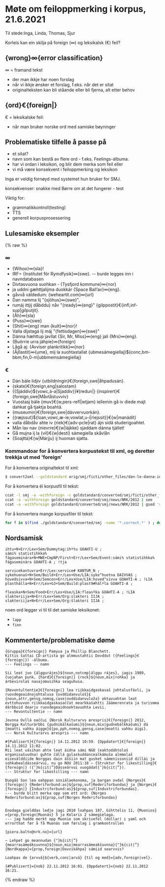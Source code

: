 # Møte om feiloppmerking i korpus, 21.6.2021

Til stede:Inga, Linda, Thomas, Sjur

Korleis kan ein skilja på foreign (∞) og leksikalsk (€) feil?

## {wrong}∞{error classification}
∞ = framand tekst
- der man ikkje har noen forslag
- når vi ikkje ønsker et forslag, f.eks. når det er sitat
- originalteksten kan bli ståande eller bli fjerna, alt etter behov

## {ord}€{foreign|}
€ = leksikalske feil:
- når man bruker norske ord med samiske bøyninger

## Problematiske tilfelle å passe på
- et sitat?
- navn som kan bestå av flere ord - f.eks. Feelings-álbuma.
- har vi ordan i leksikon, og blir dem merka som feil eller 
- vi må være konsekvent i feiloppmerking og leksikon

Inga er veldig fornøyd med systemet hun bruker for SMJ.

konsekvenser:
snakke med Børre om at det fungerer - test

Viktig for:
- grammatikkontroll(testing)
- TTS
- generell korpusprosessering

## Lulesamiske eksempler

{% raw %}
### ∞
- {Wihoo}∞{sla}!
- IRF= {Institutet för Rymdfysik}∞{swe}. -- burde legges inn i navndatabasen
- Divtasvuona suohkan - {Tysfjord kommune}∞{nor} 
- ja uddni gæhttjalijma duokkár {Space Ball’av}∞{eng}.
- gåvvå váldedum: {weheartit.com}∞{url}
- Dan namma lij "{sjöhus}∞{swe}",
- rumáj ittjij dåbddu} nåv "{ready}∞{eng}" {gilppostit}€{infl,inf-sup|gilputjit}.
- {Åh}∞{sla}
- {Puss}∞{swe}
- {Shit}∞{eng} man {kult}∞{nor}!
- Valla dijstagá lij máj "{fettisdagen}∞{swe}"
- Dánna hæhttup javllat {Sir, Mr, Miss}∞{eng} jali {Mrs}∞{eng}.
- {Buörrie urra jáhpie}∞{foreign}
- Lågå aj: {Avviser plankritikk}∞{nor}
- {Åjllastit}∞{ume}, mij la suohtastallat {ubmesámegiellaj}${conc,bm-bbm,fin,0-m|ubbmemsámegiellaj}

### €
- Dán bále lidjiv {utbildningin}€{foreign,swe|åhpadusán}.
- {skate}€{foreign,eng|salostam} 
- {{Sjáddiv}${vowc,á-a|Sjaddiv}}¥{redun|} {inspirert}€{foreign,swe|Måvtåstuvviv} 
- Vuostasj bále {muv}€{w,pers-refl|ietjam} iellemin gå iv diede majt dahkat gå tjaktja boahtá.
- {museumin}€{foreign,swe|dávvervuorkán}.
- {{ræjssut}${loan,vowc,æ-ie;vowlat,u-i|riejssit}}€{w|manádit} 
- valla dåbdåv ahte iv {riek}€{adv-pcle|rat} ájn sidá studerigoahtet.
- Mån lav nav {nievrre}€{w|lájkke} sjaddam dánna tjállet!
- Gå mujna ij la {vil}€{w|desti} sámegiella skåvlån
- {Soajttá}€{w|Márjju} ij huoman sjatta.

### Kommandoar for å konvertera korpustekst til xml, og deretter trekkja ut med 'foreign'
For å konvertera originaltekst til xml:
```sh
$ convert2xml --goldstandard orig/smj/ficti/other_files/dan-le-danna-infonuorra.correct.txt.xsl 
```

For å konvertera éi korpusfil til tekst:
```sh
ccat -l smj -a -withforeign -c goldstandard/converted/smj/ficti/other_files/dan-le-danna-infonuorra.correct.txt.xml
ccat -a -withforeign goldstandard/converted/smj/news/NRK/2012 | see
ccat -a -withforeign goldstandard/converted/smj/news/NRK/2012 | gsed 's/¶/\n/g'
```

For å konvertera mange korpusfiler til tekst:
```sh
for f in $(find ./goldstandard/converted/smj -name '*.correct.*' ) ; do bname=$(basename $f); ccat -a -withforeign $f | gsed 's/¶/\n/g' > tts/$bname; done
```

## Nordsamisk

```
ihtu+N+Err/Lex+Sem/Dummytag:ihºtu GOAHTI-U ;
sámi% statistihkka% fágaseminára+N+MWE+CmpNP/First+Err/Lex+Sem/Event:sámi% statistihkka% fágaseminára GOAHTI-A ; !tja

servicekantuvra+Err/Lex:service# KANTUR_N ;
sykehuonaš+N+Sem/Build+Err/Lex+Use/LIA:syke^huotna DAIVVAS ;
hovedsivva+N+Sem/Semcon+Err/Lex+Use/LIA:hoved^sivva GOAHTI-A ; !LIA
plasthálla+N+Err/Lex+G3+Sem/Build:plast9#hálºla GOAHTI-A ;

fleaska+N+Sem/Food+Err/Lex+Use/LIA:fleasºka GOAHTI-A ; !LIA
slakteriija+N+Err/Lex+Sem/Org:slakteri IIJA ;
slakteriija+N+Err/Lex+Sem/Org:šlakteri IIJA ;
```

noen ord legger vi til til det samiske leksikonet:
- `lapp`
- `finn`

## Kommenterte/problematiske døme

```
{Gruppa}€{foreign|} Pamyua ja Phillip Blanchett.
Kittis šattai CD-artista go almmustahtii Dovddut ({Feelings}€{foreign|}) -álbuma.
--- Feelings -- namn

Sii leat juo {álggurájes}${noun,notcmp|álggu rájes}, jagis 1989, čuojahan punk, {hard}€{foreign|} {rock}${noun,mix|rohka} ja árbevirolaš navajomusihka seaguhusa.

{Revontultentie}€{foreign|} lea riikkaidgaskasaš johtalusfávli, ja ruovdegeaidnojohtalusa {ovddidanvuloš}£{noun,attr,gensg,nomsg,case|ovddidanvuloža} oktavuohtan leat evttohuvvon riikkaidgaskasaččat mearkkašahtti Jäämerenrata ja turismma dárbbuid doarju ruovdegeaidnooktavuohta Levii.
--- Revontultentie -- namn

Jovnna Ovllá oaččui {Norsk Kulturarvs ærespris}€{foreign|} 2012, Norgga Kulturárbbi {gudnibálkašumi}${noun,mix|gudnebálkkašumi} dá {moatti vahku áigge}£{po,pph,nomsg,gensg,case|moatti vahku áigi}.
--- Norsk Kulturarvs ærespris --- namn

#{Publisert}€{foreign|} 14.11.2012 10:59. {Oppdatert}€{foreign|} 14.11.2012 11:02.
Mii leat vásihan ahte leat áidna sámi NGO (eaktodáhtolaš organisašuvdna) guhte čállá gulaskuddancealkámuša almmolaš eiseválddiide Norggas dain áššiin mat gusket sámenissoniid dillái ja sohkabealdásseárvui, nu go NOU 2011:18 – {Struktur for likestilling}€{foreign|} ({‘}‰{cit|”}Dásseárvui vuogádat{’}‰{cit|”}).
--- Struktur for likestilling --- namn

Duogáš Son lea oahppan sosiálaekonoma, ja bargan ovdal {Norges}€{foreign|} {Rederiforbund:as}${prop,suf|Rederiforbundas} ja {Norges}€{foreign|} {Industriforbund:as}${prop,suf|Industriforbundas}.
--- burde blitt merka opp som ett ord: {Norges Rederiforbund:as}${prop,suf|Norges Rederiforbundas} 


Enodaga gielddas ledje jagi 2010 loahpas 187, Gihttelis 11, {Muonios}∞{prop,foreign|Muonás} 5 ja Kolaris 2 sámegielaga.
--- jag hadde merkt opp Muonio som skrivefel (dollar) i yaml och errorthat før å få Muonás som førslag i gramkontrollen

{piera.balto@nrk.no}∞{url}

— Lehpet go meannudan {"}‰{cit|”}{mearrasámeáksuvnna}${noun,mix|mearrasámeakšuvnna}{"}‰{cit|”} {Nordkappa}∞{prop,foreign|Davvikáhpa} sámiid searvvis?

Loahpas de {arvvá}${verb,conc|arvá} {til og med}∞{adv,foreign|vel}.

{#Publisert}∞{nob} 22.11.2012 16:01. {Oppdatert}∞{nob} 22.11.2012 16:21.
```
{% endraw %}
